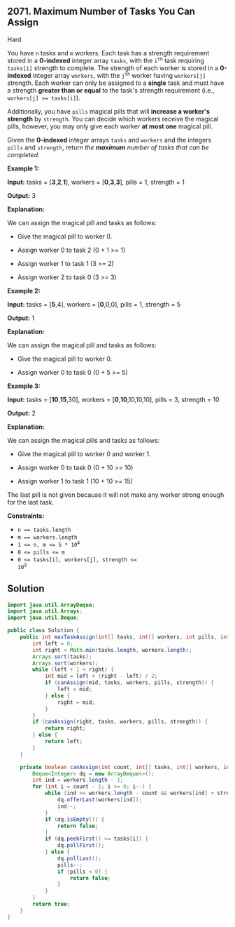 ## 2071\. Maximum Number of Tasks You Can Assign

Hard

You have `n` tasks and `m` workers. Each task has a strength requirement stored in a **0-indexed** integer array `tasks`, with the <code>i<sup>th</sup></code> task requiring `tasks[i]` strength to complete. The strength of each worker is stored in a **0-indexed** integer array `workers`, with the <code>j<sup>th</sup></code> worker having `workers[j]` strength. Each worker can only be assigned to a **single** task and must have a strength **greater than or equal** to the task's strength requirement (i.e., `workers[j] >= tasks[i]`).

Additionally, you have `pills` magical pills that will **increase a worker's strength** by `strength`. You can decide which workers receive the magical pills, however, you may only give each worker **at most one** magical pill.

Given the **0-indexed** integer arrays `tasks` and `workers` and the integers `pills` and `strength`, return _the **maximum** number of tasks that can be completed._

**Example 1:**

**Input:** tasks = [**3**,**2**,**1**], workers = [**0**,**3**,**3**], pills = 1, strength = 1

**Output:** 3

**Explanation:**

We can assign the magical pill and tasks as follows:

- Give the magical pill to worker 0.

- Assign worker 0 to task 2 (0 + 1 >= 1)

- Assign worker 1 to task 1 (3 >= 2)

- Assign worker 2 to task 0 (3 >= 3) 

**Example 2:**

**Input:** tasks = [**5**,4], workers = [**0**,0,0], pills = 1, strength = 5

**Output:** 1

**Explanation:**

We can assign the magical pill and tasks as follows:

- Give the magical pill to worker 0.

- Assign worker 0 to task 0 (0 + 5 >= 5) 

**Example 3:**

**Input:** tasks = [**10**,**15**,30], workers = [**0**,**10**,10,10,10], pills = 3, strength = 10

**Output:** 2

**Explanation:**

We can assign the magical pills and tasks as follows:

- Give the magical pill to worker 0 and worker 1.

- Assign worker 0 to task 0 (0 + 10 >= 10)

- Assign worker 1 to task 1 (10 + 10 >= 15)

The last pill is not given because it will not make any worker strong enough for the last task. 

**Constraints:**

*   `n == tasks.length`
*   `m == workers.length`
*   <code>1 <= n, m <= 5 * 10<sup>4</sup></code>
*   `0 <= pills <= m`
*   <code>0 <= tasks[i], workers[j], strength <= 10<sup>9</sup></code>

## Solution

```java
import java.util.ArrayDeque;
import java.util.Arrays;
import java.util.Deque;

public class Solution {
    public int maxTaskAssign(int[] tasks, int[] workers, int pills, int strength) {
        int left = 0;
        int right = Math.min(tasks.length, workers.length);
        Arrays.sort(tasks);
        Arrays.sort(workers);
        while (left + 1 < right) {
            int mid = left + (right - left) / 2;
            if (canAssign(mid, tasks, workers, pills, strength)) {
                left = mid;
            } else {
                right = mid;
            }
        }
        if (canAssign(right, tasks, workers, pills, strength)) {
            return right;
        } else {
            return left;
        }
    }

    private boolean canAssign(int count, int[] tasks, int[] workers, int pills, int strength) {
        Deque<Integer> dq = new ArrayDeque<>();
        int ind = workers.length - 1;
        for (int i = count - 1; i >= 0; i--) {
            while (ind >= workers.length - count && workers[ind] + strength >= tasks[i]) {
                dq.offerLast(workers[ind]);
                ind--;
            }
            if (dq.isEmpty()) {
                return false;
            }
            if (dq.peekFirst() >= tasks[i]) {
                dq.pollFirst();
            } else {
                dq.pollLast();
                pills--;
                if (pills < 0) {
                    return false;
                }
            }
        }
        return true;
    }
}
```